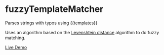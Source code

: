 fuzzyTemplateMatcher
====================

Parses strings with typos using {{templates}}

Uses an algorithm based on the
[Levenshtein distance](https://en.wikipedia.org/wiki/Levenshtein_distance)
algorithm to do fuzzy matching.

[Live Demo](//nathanathan.github.io/fuzzyTemplateMatcher)